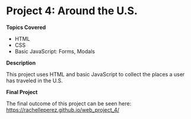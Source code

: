 # Project 4: Around the U.S.

**Topics Covered**
* HTML
* CSS
* Basic JavaScript: Forms, Modals

**Description**

This project uses HTML and basic JavaScript to collect the places a user has traveled in the U.S.

**Final Project**

The final outcome of this project can be seen here: https://rachelleperez.github.io/web_project_4/ 